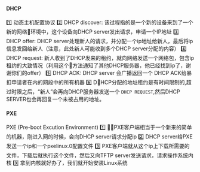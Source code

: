 #### DHCP

1️⃣ 动态主机配置协议
2️⃣ DHCP discover: 该过程指的是一个新的设备来到了一个新的网络环境中，这个设备向DHCP server发出请求，申请一个IP地址
3️⃣ DHCP offer: DHCP server处理新人的请求，并分配一个ip地址给新人，最后将ip信息发回给新人（注意，此处新人可能收到多个DHCP server分配的内容）
4️⃣ DHCP request: 新人收到了DHCP发来的租约，就向网络发送一个网络包，包含ip租约的大致情况（利用这个方法通知了其他DHCP服务器，他已经找到ip了，谢谢你们的offer）
5️⃣ DHCP ACK: DHCP server 会广播返回一个 DHCP ACK给暴扣申请者在内的网段中的所有机器
6️⃣ DHCP分配的地址租约是有时间限制的,超过时限之后，“新人”会再向DHCP服务器发送一个 `DHCP REQUEST`,然后DHCP SERVER也会再回复一个未被占用的地址。

#### PXE
PXE (Pre-boot Excution Environment)
1️⃣ PXE客户端相当于一个新来的简单的机器，刚进入网的时候，会向DHCP server请求分配ip
2️⃣ DHCP server给PXE发送一个ip和一个pxelinux.0配置文件
3️⃣ PXE客户端就从这个ip上下载所需要的文件，下载后就执行这个文件，然后又向TFTP server发送请求，请求操作系统内核
3️⃣ 拿到内核就好办了，我们就开始安装Linux系统